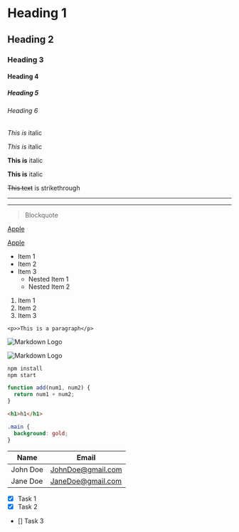<!-- Heading -->

# Heading 1

## Heading 2

### Heading 3

#### Heading 4

##### Heading 5

###### Heading 6

<!-- hit enter to start a new line -->
<!-- Italics use * * or _ _ on either side -->

_This is_ italic

_This is_ italic

<!-- Strong use double ** ** or __ __ on either side -->

**This is** italic

**This is** italic

<!-- Srikethrough use ~~ -->

~~This text~~ is strikethrough

<!-- Horizontal rule -->

---

---

<!-- escape characters \ -->

<!-- Blockquote use greater than -->

> Blockquote

<!-- Links use [] to surround text -->

[Apple](http://apple.com)

<!-- hover text -->

[Apple](http://apple.com "Apple link")

<!-- UL lists -->

- Item 1
- Item 2
- Item 3
  - Nested Item 1 <!-- tab for nested item -->
  - Nested Item 2

<!-- OL -->

1. Item 1
1. Item 2
1. Item 3

<!-- Inline Code Block -->

`<p>>This is a paragraph</p>`

<!-- Images -->

![Markdown Logo](https://markdown-here.com/img/icon48.png)

![Markdown Logo](https://markdown-here.com/img/icon256.png)

<!-- ************************************* -->
<!-- Github Markdown -->
<!-- Code Blocks -->

```bash
npm install
npm start
```

```javascript
function add(num1, num2) {
  return num1 + num2;
}
```

```html
<h1>h1</h1>
```

```css
.main {
  background: gold;
}
```

<!-- Tables -->

| Name     | Email             |
| -------- | ----------------- |
| John Doe | JohnDoe@gmail.com |
| Jane Doe | JaneDoe@gmail.com |

<!-- Task Lists -->

- [x] Task 1
- [x] Task 2
- [] Task 3
